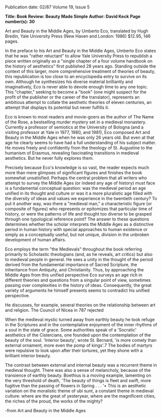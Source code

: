 Publication date: 02/87
Volume 19, Issue 5

**Title: Book Review: Beauty Made Simple**
**Author: David Keck**
**Page number(s): 30**

Art and Beauty in the Middle Ages, by Umberto Eco, translated by Hugh Bredin, Yale University Press (New Haven and London: 1986) $12.95, 146 pages.

In the preface to his Art and Beauty in the Middle Ages, Umberto Eco states that he was "rather reluctant" to allow Yale University Press to republish a piece written originally as a "single chapter of a four volume handbook on the history of aesthetics" first published 28 years ago. Standing outside the context of this larger, more comprehensive treatment of theories of beauty, this republication is too close to an encyclopedia entry to survive on its own. Although he synthesizes his diverse material brilliantly and imaginatively, Eco is never able to devote enough time to any one topic. This "chapter," seeking to become a "book" (one might suspect for the profit of the publisher or the career of the translator), represents an ambitious attempt to collate the aesthetic theories of eleven centuries, an attempt that displays its potential but never fulfills it.

Eco is known to most readers and movie-goers as the author of The Name of the Rose, a bestselling murder mystery set in a medieval monastery. Currently a professor of semiotics at the University of Bologna (and a visiting professor at Yale in 1977, 1980, and 1981), Eco composed Art and Beauty in the Middle Ages when he was only 26 years old. But even at that age he clearly seems to have had a full understanding of his subject matter. He moves freely and confidently from the theology of St. Augustine to the humanism of Erasmus, revealing fascinating transitions in medieval aesthetics. But he never fully explores them.

Precisely because Eco's knowledge is so vast, the reader expects much more than mere glimpses of significant figures and finishes the book somewhat unsatisfied. Perhaps the central problem that all writers who attempt to survey the Middle Ages (or indeed any age of history) must face is a fundamental conceptual question: was the medieval period an age unified in its thought and culture or was it a more pluralistic age filled with the diversity of ideas and values we experience in the twentieth century? To put it another way, was there a "medieval man," a characteristic figure (or composite of figures) who represents or epitomizes that particular time of history, or were the patterns of life and thought too diverse to be grasped through one typological reference point? The answer to these questions determines whether the scholar interprets the Middle Ages as a distinctive period in human history with special approaches to human existence or simply as a conceptually useful, but not unique, division in the unbroken development of human affairs.

Eco employs the term "the Medievals" throughout the book referring primarily to Scholastic theologians (and, as he reveals, art critics) but also to medieval people in general. He sees a unity in the thought of the period derived from the fundamental importance of Sacred Scripture, the inheritance from Antiquity, and Christianity. Thus, by approaching the Middle Ages from this unified perspective Eco surveys an age rich in different theories and questions from a singular point of view, sometimes passing over complexities in the history of ideas. Consequently, the great variety of arguments he himself presents seems to contradict his unified perspective.


He discusses, for example, several theories on the relationship between art and religion. The Council of Nicea in 787 rejected


When the medieval mystic turned away from earthly beauty he took refuge in the Scriptures and in the contemplative enjoyment of the inner rhythms of a soul in the state of grace. Some authorities speak of a 'Socratic' aesthetics of the Cistercians, one founded upon the contemplation of the beauty of the soul. 'Interior beauty', wrote St. Bernard, 'is more comely than external ornament, more even the pomp of kings'.7 The bodies of martyrs were repulsive to look upon after their tortures, yet they shone with a brilliant interior beauty.

The contrast between external and internal beauty was a recurrent theme in medieval thought. There was also a sense of melancholy, because of the transience of earthly beauty. Boethius is a moving example, lamenting on the very threshold of death, 'The beauty of things is fleet and swift, more fugitive than the passing of flowers in Spring . . . '• This is an aesthetic variation on the moralistic theme of ubi sunt, a constant theme in medieval culture: where are the great of yesteryear, where are the magnificent cities, the riches of the proud, the works of the mighty?

-from Art and Beauty in the Middle Ages